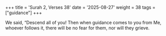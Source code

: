 +++
title = 'Surah 2, Verses 38'
date = '2025-08-27'
weight = 38
tags = ["guidance"]
+++

We said, “Descend all of you! Then when guidance comes to you from Me, whoever follows it, there will be no fear for them, nor will they grieve.